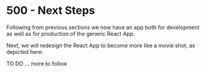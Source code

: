 # 500 - Next Steps

Following from previous sections we now have an app both for development as well as for production of the generic React App.

Next, we will redesign the React App to become more like a movie shot, as depicted here:



TO DO ... more to follow

